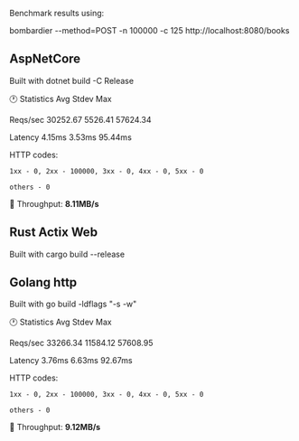 Benchmark results using:


bombardier --method=POST -n 100000 -c 125 http://localhost:8080/books

## AspNetCore

Built with dotnet build -C Release

:clock1: Statistics        Avg      Stdev        Max

  Reqs/sec     30252.67    5526.41   57624.34

  Latency        4.15ms     3.53ms    95.44ms

  HTTP codes:

    1xx - 0, 2xx - 100000, 3xx - 0, 4xx - 0, 5xx - 0

    others - 0

  &#x1F53C; Throughput: **8.11MB/s**



## Rust Actix Web

Built with cargo build --release



## Golang http

Built with go build -ldflags "-s -w"

:clock1: Statistics        Avg      Stdev        Max

  Reqs/sec     33266.34   11584.12   57608.95

  Latency        3.76ms     6.63ms    92.67ms

  HTTP codes:

    1xx - 0, 2xx - 100000, 3xx - 0, 4xx - 0, 5xx - 0

    others - 0

  &#x1F53C; Throughput: **9.12MB/s**













